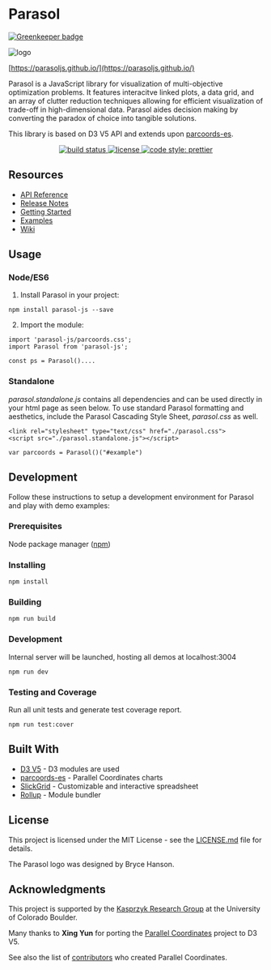 
# Parasol

[![Greenkeeper badge](https://badges.greenkeeper.io/ParasolJS/parasol.svg)](https://greenkeeper.io/)

![logo](https://github.com/joshhjacobson/parasol/blob/master/img/parasol_icon-black.png)

[https://parasoljs.github.io/](https://parasoljs.github.io/)

Parasol is a JavaScript library for visualization of multi-objective optimization problems. It features interacitve linked plots, a data grid, and an array of clutter reduction techniques allowing for efficient visualization of trade-off in high-dimensional data. Parasol aides decision making by converting the paradox of choice into tangible solutions.

This library is based on D3 V5 API and extends upon [parcoords-es](https://github.com/BigFatDog/parcoords-es).

<p align="center">
  <!-- <a href="https://www.npmjs.com/package/rollup">
    <img src="https://img.shields.io/npm/v/rollup.svg"
         alt="npm version">
  </a> -->
  <a href="https://travis-ci.org/joshhjacobson/parasol">
    <img src="https://api.travis-ci.org/joshhjacobson/parasol.svg?branch=master?style=flat-square"
         alt="build status">
  </a>
  <!-- <a href="https://codecov.io/gh/prettier/prettier">
    <img alt="Codecov Coverage Status" src="https://img.shields.io/codecov/c/github/prettier/prettier.svg?style=flat-square">
  </a> -->
  <!-- <a href="https://david-dm.org/rollup/rollup">
    <img src="https://david-dm.org/rollup/rollup/status.svg"
         alt="dependency status">
  </a> -->
  <!-- <a href="https://packagephobia.now.sh/result?p=rollup">
    <img src="https://packagephobia.now.sh/badge?p=rollup"
         alt="install size">
  </a> -->
  <a href="https://github.com/joshhjacobson/parasol/blob/master/LICENSE.md">
    <img src="https://img.shields.io/npm/l/parasol.svg?style=flat-square"
         alt="license">
  </a>
  <a href="#badge">
   <img alt="code style: prettier" src="https://img.shields.io/badge/code_style-prettier-ff69b4.svg?style=flat-square">
 </a>
</p>

## Resources

* [API Reference](https://github.com/ParasolJS/parasol/wiki/API-Reference)
* [Release Notes](https://github.com/ParasolJS/parasol/releases)
* [Getting Started](https://github.com/ParasolJS/parasol/wiki/Tutorial-1:-Getting-started)
* [Examples](https://parasoljs.github.io/)
* [Wiki](https://github.com/ParasolJS/parasol/wiki)

## Usage
### Node/ES6
1. Install Parasol in your project:
```
npm install parasol-js --save
```

2. Import the module:

```
import 'parasol-js/parcoords.css';
import Parasol from 'parasol-js';

const ps = Parasol()....
```

### Standalone
_parasol.standalone.js_ contains all dependencies and can be used directly in your html page as seen below. To use standard Parasol formatting and aesthetics, include the Parasol Cascading Style Sheet, <i>parasol.css</i> as well.
```
<link rel="stylesheet" type="text/css" href="./parasol.css">
<script src="./parasol.standalone.js"></script>

var parcoords = Parasol()("#example")
```

## Development
Follow these instructions to setup a development environment for Parasol and play with demo examples:

### Prerequisites
Node package manager ([npm](https://www.npmjs.com/get-npm))

### Installing
```
npm install
```

### Building
```
npm run build
```

### Development
Internal server will be launched, hosting all demos at localhost:3004
```
npm run dev
```

### Testing and Coverage
Run all unit tests and generate test coverage report.
```
npm run test:cover
```

## Built With

* [D3 V5](https://d3js.org/) - D3 modules are used
* [parcoords-es](https://github.com/BigFatDog/parcoords-es) - Parallel Coordinates charts
* [SlickGrid](https://github.com/DimitarChristoff/slickgrid-es6) - Customizable and interactive spreadsheet
* [Rollup](https://github.com/rollup/rollup) - Module bundler

## License

This project is licensed under the MIT License - see the [LICENSE.md](LICENSE.md) file for details.

The Parasol logo was designed by Bryce Hanson.

## Acknowledgments

This project is supported by the [Kasprzyk Research Group](https://www.colorado.edu/lab/krg/) at the University of Colorado Boulder.

Many thanks to **Xing Yun** for porting the [Parallel Coordinates](https://github.com/syntagmatic/parallel-coordinates) project to D3 V5.

See also the list of [contributors](https://github.com/syntagmatic/parallel-coordinates/graphs/contributors) who created Parallel Coordinates.
